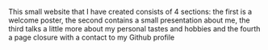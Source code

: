 This small website that I have created consists of 4 sections: the first is a welcome poster, the second contains a small presentation about me, the third talks a little more about my personal tastes and hobbies and the fourth a page closure with a contact to my Github profile